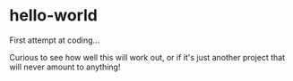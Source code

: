 # hello-world
First attempt at coding...

Curious to see how well this will work out, or if it's just another project that will never amount to anything!
